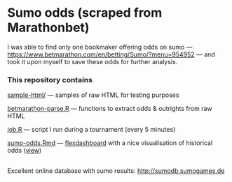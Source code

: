 # Sumo odds (scraped from Marathonbet)
I was able to find only one bookmaker offering odds on sumo — https://www.betmarathon.com/en/betting/Sumo/?menu=954952 — and took it upon myself to save these odds for further analysis.

### This repository contains
[sample-html/](sample-html) — samples of raw HTML for testing purposes

[betmarathon-parse.R](betmarathon-parse.R) — functions to extract odds & outrights from raw HTML

[job.R](job.R) — script I run during a tournament (every 5 minutes)

[sumo-odds.Rmd](sumo-odds.Rmd) — [flexdashboard](rmarkdown.rstudio.com/flexdashboard/) with a nice visualisation of historical odds ([view](http://ec2-52-58-8-187.eu-central-1.compute.amazonaws.com:3838/sumo-odds/))

##
Excellent online database with sumo results: http://sumodb.sumogames.de
